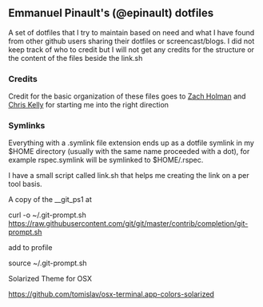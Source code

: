 ## Emmanuel Pinault's (@epinault) dotfiles

A set of dotfiles that I try to maintain based on need and what I have found from other github
users sharing their dotfiles or screencast/blogs. I did not keep track of who to credit but I will not get 
any credits for the structure or the content of the files beside the link.sh

### Credits
Credit for the basic organization of these files goes to [Zach
Holman](https://github.com/holman) and [Chris Kelly](https://github.com/amateurhuman) for starting me into the right direction

### Symlinks

Everything with a .symlink file extension ends up as a dotfile symlink in my $HOME
directory (usually with the same name proceeded with a dot), for example
rspec.symlink will be symlinked to $HOME/.rspec. 

I have a small script called link.sh that helps me creating the link on a per tool basis.

A copy of the __git_ps1 at 

curl -o ~/.git-prompt.sh \
    https://raw.githubusercontent.com/git/git/master/contrib/completion/git-prompt.sh


add to profile

source ~/.git-prompt.sh


Solarized Theme for OSX

https://github.com/tomislav/osx-terminal.app-colors-solarized
